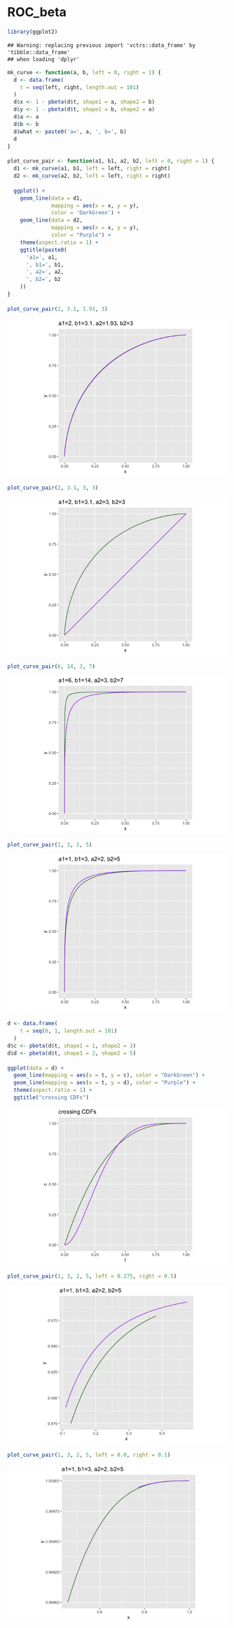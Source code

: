 ROC\_beta
================

``` r
library(ggplot2)
```

    ## Warning: replacing previous import 'vctrs::data_frame' by 'tibble::data_frame'
    ## when loading 'dplyr'

``` r
mk_curve <- function(a, b, left = 0, right = 1) {
  d <- data.frame(
    t = seq(left, right, length.out = 101)
  )
  d$x <- 1 - pbeta(d$t, shape1 = a, shape2 = b)
  d$y <- 1 - pbeta(d$t, shape1 = b, shape2 = a)
  d$a <- a
  d$b <- b
  d$what <- paste0('a=', a, ', b=', b)
  d
}

plot_curve_pair <- function(a1, b1, a2, b2, left = 0, right = 1) {
  d1 <- mk_curve(a1, b1, left = left, right = right)
  d2 <- mk_curve(a2, b2, left = left, right = right)
  
  ggplot() + 
    geom_line(data = d1,
              mapping = aes(x = x, y = y),
              color = 'DarkGreen') +
    geom_line(data = d2,
              mapping = aes(x = x, y = y),
              color = "Purple") + 
    theme(aspect.ratio = 1) +
    ggtitle(paste0(
      'a1=', a1,
      ', b1=', b1,
      ', a2=', a2,
      ', b2=', b2
    ))
}

plot_curve_pair(2, 3.1, 1.93, 3)
```

![](ROC_beta_files/figure-gfm/unnamed-chunk-2-1.png)<!-- -->

``` r
plot_curve_pair(2, 3.1, 3, 3)
```

![](ROC_beta_files/figure-gfm/unnamed-chunk-2-2.png)<!-- -->

``` r
plot_curve_pair(6, 14, 3, 7)
```

![](ROC_beta_files/figure-gfm/unnamed-chunk-2-3.png)<!-- -->

``` r
plot_curve_pair(1, 3, 2, 5)
```

![](ROC_beta_files/figure-gfm/unnamed-chunk-2-4.png)<!-- -->

``` r
d <- data.frame(
    t = seq(0, 1, length.out = 101)
  )
d$c <- pbeta(d$t, shape1 = 1, shape2 = 3)
d$d <- pbeta(d$t, shape1 = 2, shape2 = 5)

ggplot(data = d) +
  geom_line(mapping = aes(x = t, y = c), color = "DarkGreen") +
  geom_line(mapping = aes(x = t, y = d), color = "Purple") +
  theme(aspect.ratio = 1) +
  ggtitle("crossing CDFs")
```

![](ROC_beta_files/figure-gfm/unnamed-chunk-3-1.png)<!-- -->

``` r
plot_curve_pair(1, 3, 2, 5, left = 0.275, right = 0.5)
```

![](ROC_beta_files/figure-gfm/unnamed-chunk-4-1.png)<!-- -->

``` r
plot_curve_pair(1, 3, 2, 5, left = 0.0, right = 0.1)
```

![](ROC_beta_files/figure-gfm/unnamed-chunk-5-1.png)<!-- -->
